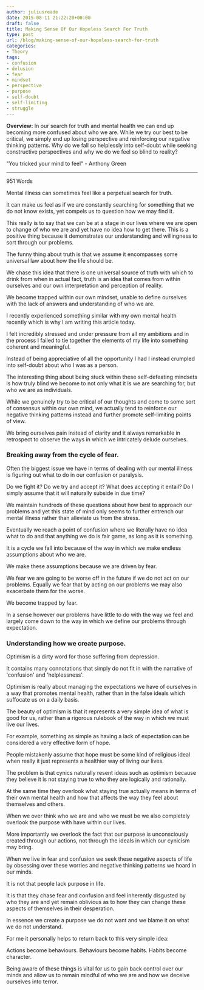 ```yaml
---
author: juliusreade
date: 2015-08-11 21:22:20+00:00
draft: false
title: Making Sense Of Our Hopeless Search For Truth
type: post
url: /blog/making-sense-of-our-hopeless-search-for-truth
categories:
- Theory
tags:
- confusion
- delusion
- fear
- mindset
- perspective
- purpose
- self-doubt
- self-limiting
- struggle
---
```


**Overview:** In our search for truth and mental health we can end up becoming more confused about who we are. While we try our best to be critical, we simply end up losing perspective and reinforcing our negative thinking patterns. Why do we fall so helplessly into self-doubt while seeking constructive perspectives and why we do we feel so blind to reality?

"You tricked your mind to feel" - Anthony Green



* * *



951 Words

Mental illness can sometimes feel like a perpetual search for truth.

It can make us feel as if we are constantly searching for something that we do not know exists, yet compels us to question how we may find it.

This really is to say that we can be at a stage in our lives where we are open to change of who we are and yet have no idea how to get there. This is a positive thing because it demonstrates our understanding and willingness to sort through our problems.

<!-- more -->The funny thing about truth is that we assume it encompasses some universal law about how the life should be.

We chase this idea that there is one universal source of truth with which to drink from when in actual fact, truth is an idea that comes from within ourselves and our own interpretation and perception of reality.

We become trapped within our own mindset, unable to define ourselves with the lack of answers and understanding of who we are.

I recently experienced something similar with my own mental health recently which is why I am writing this article today.

I felt incredibly stressed and under pressure from all my ambitions and in the process I failed to tie together the elements of my life into something coherent and meaningful.

Instead of being appreciative of all the opportunity I had I instead crumpled into self-doubt about who I was as a person.

The interesting thing about being stuck within these self-defeating mindsets is how truly blind we become to not only what it is we are searching for, but who we are as individuals.

While we genuinely try to be critical of our thoughts and come to some sort of consensus within our own mind, we actually tend to reinforce our negative thinking patterns instead and further promote self-limiting points of view.

We bring ourselves pain instead of clarity and it always remarkable in retrospect to observe the ways in which we intricately delude ourselves.


### Breaking away from the cycle of fear.


Often the biggest issue we have in terms of dealing with our mental illness is figuring out what to do in our confusion or paralysis.

Do we fight it? Do we try and accept it? What does accepting it entail? Do I simply assume that it will naturally subside in due time?

We maintain hundreds of these questions about how best to approach our problems and yet this state of mind only seems to further entrench our mental illness rather than alleviate us from the stress.

Eventually we reach a point of confusion where we literally have no idea what to do and that anything we do is fair game, as long as it is something.

It is a cycle we fall into because of the way in which we make endless assumptions about who we are.

We make these assumptions because we are driven by fear.

We fear we are going to be worse off in the future if we do not act on our problems. Equally we fear that by acting on our problems we may also exacerbate them for the worse.

We become trapped by fear.

In a sense however our problems have little to do with the way we feel and largely come down to the way in which we define our problems through expectation.


### Understanding how we create purpose.


Optimism is a dirty word for those suffering from depression.

It contains many connotations that simply do not fit in with the narrative of 'confusion' and 'helplessness'.

Optimism is really about managing the expectations we have of ourselves in a way that promotes mental health, rather than in the false ideals which suffocate us on a daily basis.

The beauty of optimism is that it represents a very simple idea of what is good for us, rather than a rigorous rulebook of the way in which we must live our lives.

For example, something as simple as having a lack of expectation can be considered a very effective form of hope.

People mistakenly assume that hope must be some kind of religious ideal when really it just represents a healthier way of living our lives.

The problem is that cynics naturally resent ideas such as optimism because they believe it is not staying true to who they are logically and rationally.

At the same time they overlook what staying true actually means in terms of their own mental health and how that affects the way they feel about themselves and others.

When we over think who we are and who we must be we also completely overlook the purpose with have within our lives.

More importantly we overlook the fact that our purpose is unconsciously created through our actions, not through the ideals in which our cynicism may bring.

When we live in fear and confusion we seek these negative aspects of life by obsessing over these worries and negative thinking patterns we hoard in our minds.

It is not that people lack purpose in life.

It is that they chase fear and confusion and feel inherently disgusted by who they are and yet remain oblivious as to how they can change these aspects of themselves in their desperation.

In essence we create a purpose we do not want and we blame it on what we do not understand.

For me it personally helps to return back to this very simple idea:

Actions become behaviours. Behaviours become habits. Habits become character.

Being aware of these things is vital for us to gain back control over our minds and allow us to remain mindful of who we are and how we deceive ourselves into terror.

